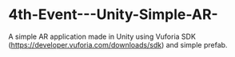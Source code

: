 # 4th-Event---Unity-Simple-AR-
A simple AR application made in Unity using Vuforia SDK (https://developer.vuforia.com/downloads/sdk) and simple prefab.
